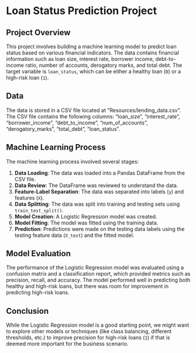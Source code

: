 # Loan Status Prediction Project

## Project Overview
This project involves building a machine learning model to predict loan status based on various financial indicators. The data contains financial information such as loan size, interest rate, borrower income, debt-to-income ratio, number of accounts, derogatory marks, and total debt. The target variable is `loan_status`, which can be either a healthy loan (`0`) or a high-risk loan (`1`).

## Data
The data is stored in a CSV file located at "Resources/lending_data.csv". The CSV file contains the following columns: “loan_size”, “interest_rate”, “borrower_income”, “debt_to_income”, “num_of_accounts”, “derogatory_marks”, “total_debt”, “loan_status”.

## Machine Learning Process
The machine learning process involved several stages:
1. **Data Loading**: The data was loaded into a Pandas DataFrame from the CSV file.
2. **Data Review**: The DataFrame was reviewed to understand the data.
3. **Feature-Label Separation**: The data was separated into labels (`y`) and features (`X`).
4. **Data Splitting**: The data was split into training and testing sets using `train_test_split()`.
5. **Model Creation**: A Logistic Regression model was created.
6. **Model Fitting**: The model was fitted using the training data.
7. **Prediction**: Predictions were made on the testing data labels using the testing feature data (`X_test`) and the fitted model.

## Model Evaluation
The performance of the Logistic Regression model was evaluated using a confusion matrix and a classification report, which provided metrics such as precision, recall, and accuracy. The model performed well in predicting both healthy and high-risk loans, but there was room for improvement in predicting high-risk loans.

## Conclusion
While the Logistic Regression model is a good starting point, we might want to explore other models or techniques (like class balancing, different thresholds, etc.) to improve precision for high-risk loans (`1`) if that is deemed more important for the business scenario.
